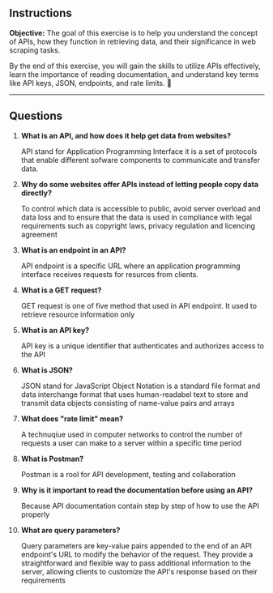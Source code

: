 ## **Instructions**  
**Objective:** The goal of this exercise is to help you understand the concept of APIs, how they function in retrieving data, and their significance in web scraping tasks.

By the end of this exercise, you will gain the skills to utilize APIs effectively, learn the importance of reading documentation, and understand key terms like API keys, JSON, endpoints, and rate limits. 🚀  

---

## **Questions**  
1. **What is an API, and how does it help get data from websites?**  

    API stand for Application Programming Interface it is a set of protocols that enable different sofware components to communicate and transfer data. 

2. **Why do some websites offer APIs instead of letting people copy data directly?**  

    To control which data is accessible to public, avoid server overload and data loss and to ensure that the data is used in compliance with legal requirements such as copyright laws, privacy regulation and licencing agreement

3. **What is an endpoint in an API?**  

    API endpoint is a specific URL where an application programming interface receives requests for resurces from clients. 

4. **What is a GET request?**  

    GET request is one of five method that used in API endpoint. It used to retrieve resource information only

5. **What is an API key?**  

    API key is a unique identifier that authenticates and authorizes access to the API

6. **What is JSON?**  

    JSON stand for JavaScript Object Notation is a standard file format and data interchange format that uses human-readabel text to store and transmit data objects consisting of name-value pairs and arrays

7. **What does "rate limit" mean?**  

    A technuqiue used in computer networks to control the number of requests a user can make to a server within a specific time period

8. **What is Postman?**  

    Postman is a rool for API development, testing and collaboration

9. **Why is it important to read the documentation before using an API?**  

    Because API documentation contain step by step of how to use the API properly

10. **What are query parameters?**  

    Query parameters are key-value pairs appended to the end of an API endpoint's URL to modify the behavior of the request. They provide a straightforward and flexible way to pass additional information to the server, allowing clients to customize the API's response based on their requirements